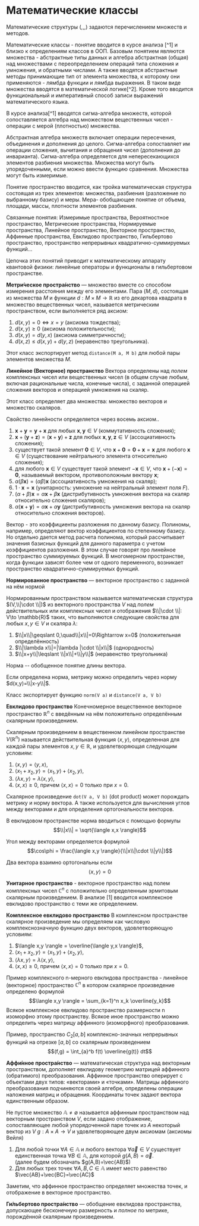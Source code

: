 # Математические классы #

Математические структуры (,,,) задаются перечислением множеств и методов.

Математические классы - понятие вводится в курсе анализа [^1] и близко к определениям классов в ООП. Базовым понятием являются множества - абстрактные типы данных и алгебра абстрактная (общая) над множествами с переопределением операций типа сложения и умножения, и обратными числами. А также вводятся абстрактные методы принимающие тип от элемента множества, к которому они применяются - лямбда функции и лямбда выражения. В таком виде множества вводятся в математической логике[^2]. Кроме того вводится функциональный и императивный способ записи выражений математического языка.

В курсе анализа[^1] вводятся сигма-алгебра множеств, которой сопоставляется алгебра над множеством вещественных чисел - операции с мерой (плотностью) множества.

Абстрактная алгебра множеств включает операции пересечения, объединения и дополнения до целого. Сигма-алгебра сопоставляет им операции сложения, вычитания и обращения чисел (дополнения до инварианта). Сигма-алгебра определяется для непересекающихся элементов разбиения множества. Множества могут быть упорядоченными, если можно ввести функцию сравнения. Множества могут быть измеримые. 

Понятие пространство вводится, как тройка математическая структура состоящая из трех элементов: множества, разбиения (разложение по выбранному базису) и меры. Мера- обобщающее понятие от объема, площади, массы, плотности элементов разбиения. 

Связанные понятия:
Измеримые пространства, Вероятностное пространство, Метрические пространства, Нормируемые пространства, Линейное пространство, Векторное пространство, Аффинные пространства, Евклидово пространство, Гильбертово пространство, пространство непрерывных квадратично-суммируемых функций... 

Цепочка этих понятий приводит к математическому аппарату квантовой физики: линейные операторы и функционалы в гильбертовом пространстве.

**Метри́ческое простра́нство** — множество вместе со способом измерения расстояния между его элементами. 
Пара $(M,d)$, состоящая из множества $M$ и функции 
$d: M\times M\to \mathbb{R}$ из его декартова квадрата в множество вещественных чисел, называется метрическим пространством, если выполняется ряд аксиом:
1. $d(x,y)=0\Leftrightarrow x=y$ (аксиома тождества);
2. $d(x,y)\geqslant 0$ (аксиома положительности);
3. $d(x,y)=d(y,x)$ (аксиома симметричности);
4. $d(x,z)\leqslant d(x,y)+d(y,z)$ (неравенство треугольника).

Этот класс экспортирует метод `distance(M a, M b)` для любой пары элементов множества $M$.

**Линейное (Векторное) пространство** 
Вектора определены над _полем_ комплексных чисел или вещественных чисел (в общем случае любым, включая рациональные числа, конечные числа), с заданной операцией сложения векторов и операцией умножения на скаляр. 

Этот класс определяет два множества: множество векторов и множество скаляров. 

Свойство линейности определяется через восемь аксиом..
1. $\mathbf{x} +\mathbf{y} =\mathbf{y} +\mathbf{x}$ для любых 
$\mathbf{x} ,\mathbf{y} \in V$ (коммутативность сложения);
2. $\mathbf{x} +(\mathbf{y} +\mathbf{z})=(\mathbf{x} +\mathbf{y})+\mathbf{z}$ для любых 
$\mathbf{x} ,\mathbf{y} ,\mathbf{z} \in V$ (ассоциативность сложения);
3. существует такой элемент $\mathbf{0} \in V$, что 
$\mathbf{x} +\mathbf{0} =\mathbf{0} +\mathbf{x} =\mathbf{x}$ для любого 
$\mathbf{x} \in V$ (существование нейтрального элемента относительно сложения);
4. для любого $\mathbf{x} \in V$ существует такой элемент 
$-\mathbf {x} \in V$, что 
$\mathbf{x} +(-\mathbf{x})=\mathbf{0}$, называемый вектором, 
противоположным вектору $\mathbf{x}$;
5. $\alpha (\beta \mathbf{x} )=(\alpha \beta )\mathbf{x}$ (ассоциативность умножения на скаляр);
6. $1\cdot \mathbf{x} =\mathbf{x}$ (унитарность: умножение на нейтральный элемент поля $F$).
7. $(\alpha +\beta )\mathbf{x} =\alpha \mathbf{x} +\beta \mathbf{x}$ (дистрибутивность умножения вектора на скаляр относительно сложения скаляров);
8. $\alpha (\mathbf{x} +\mathbf{y} )=\alpha \mathbf{x} +\alpha \mathbf{y}$ (дистрибутивность умножения вектора на скаляр относительно сложения векторов).

Вектор - это коэффициенты разложения по данному базису. Полиномы, например, определяют вектор коэффициентов по степенному базису. Но отдельно дается метод расчета полинома, который рассчитывает значения базисных функций для данного параметра с учетом коэффициентов разложения. В этом случае говорят про линейное пространство суммируемых функций. В многомерном пространстве, когда функции зависят более чем от одного переменного, возникает пространство квадратично-суммируемых функций. 

**Нормированное пространство** — векторное пространство с заданной на нём нормой

Нормированным пространством называется математическая структура $(V,\\|\cdot \\|)$ из векторного пространства $V$ над _полем_ действительных или комплексных чисел и отображения 
$\\|\cdot \\|: V\to \mathbb{R}$ таких, что выполняются следующие свойства для любых 
$x,y\in V$ и скаляра $\lambda$:
1. $\\|x\\|\geqslant 0,\quad\\|x\\|=0\Rightarrow x=0$ (положительная определённость)
2. $\\|\lambda x\\|=|\lambda |\cdot \\|x\\|$ (однородность)
3. $\\|x+y\\|\leqslant \\|x\\|+\\|y\\|$ (неравенство треугольника) 

Норма -- обобщенное понятие длины вектора.

Если определена норма, метрику можно определить через норму $d(x,y)=\\|x-y\\|$.

Класс экспортирует функцию `norm(V a)` и `distance(V a, V b)`

**Евклидово пространство**
Конечномерное вещественное векторное пространство $\mathbb{R}^{n}$ с введённым на нём положительно определённым скалярным произведением.

Скалярным произведением в вещественном линейном пространстве $V(\mathbb{R}^n)$ называется действительная функция $\langle x,y \rangle$, определенная для каждой пары элементов 
$x,y \in \mathbb{R}$, и удовлетворяющая следующим условиям:
1. $\langle x,y \rangle = \langle y,x \rangle$,
2. $\langle x_1 + x_2, y \rangle = \langle x_1, y \rangle + \langle x_2, y \rangle$,
3. $\langle \lambda x,y \rangle = \lambda \langle x,y \rangle$,
4. $\langle x,x \rangle \geqslant 0$, причем $\langle x,x \rangle=0$ только при $x=0$.

Скалярное произведение `dot(V a, V b)` (dot product) может порождать метрику и норму вектора. А также используется для вычисления углов между векторами и для определения ортогональности векторов. 

В евклидовом пространстве норма вводиться с помощью формулы
$$\\|x\\| = \sqrt{\langle x,x \rangle}$$

Угол между векторами определяется формулой
$$\cos\phi = \frac{\langle x,y \rangle}{\\|x\\|\cdot \\|y\\|}$$

Два вектора взаимно ортогональны если 
$$\langle x, y \rangle = 0$$

**Унитарное пространство** - векторное пространство над полем комплексных чисел  $\mathbb{C}^{n}$ с положительно определенным эрмитовым скалярным произведением. В анализе [1] вводится комплексное евклидово пространство с теми же определением.

**Комплексное евклидово пространство**
В комплексном пространстве скалярное произведение мы определяем как числовую комплекснозначную функцию двух векторов, удовлетворяющую условиям:
1. $\langle x,y \rangle = \overline{\langle y,x \rangle}$,
2. $\langle x_1 + x_2, y \rangle = \langle x_1, y \rangle + \langle x_2, y \rangle$,
3. $\langle \lambda x,y \rangle = \lambda \langle x,y \rangle$,
4. $\langle x,x \rangle \geqslant 0$, причем $\langle x,x \rangle=0$ только при $x=0$.

Пример комплексного n-мерного евклидова пространства - линейное (векторное) пространство $\mathbb{C}^n$ в котором скалярное произведение определено формулой
$$\langle x,y \rangle = \sum_{k=1}^n x_k \overline{y_k}$$
Всякое комплексное евклидово пространство размерности n изоморфно этому пространству. Всякое иное пространство можно определить через матрицу аффинного (изоморфного) преобразования. 

Пример, пространство $С_2[a,b]$ комплексно-значных непрерывных функций на отрезке $[a,b]$ со скалярным произведением 
$$(f,g) = \int_{a}^b f(t) \overline{g(t)} dt$$


**Аффи́нное простра́нство** — математическая структура над векторным пространством, дополняет евклидову геометрию матрицей аффинного (обратимого) преобразования. Аффинное пространство оперирует с объектами двух типов: «векторами» и «точками». Матрицы аффинного преобразования подчиняются своей алгебре, определены операции наложения матриц и обращения. Координаты точек задают вектора единственным образом. 

Не пустое множество $\mathbb{A} \neq \emptyset$ называется аффинным пространством над векторным пространством $V$, если задано отображение, сопоставляющее любой упорядоченной паре точек из $A$ некоторый вектор из $V$ $g: A \times A \to V$ и удовлетворяющее двум аксиомам (аксиомы Вейля)
1. Для любой точки $\forall A \in \mathbb{A}$ и любого вектора $\forall \vec{a} \in V$ существует единственная точка $\forall B \in \mathbb{A}$, для которой $g(A,B) = \vec{a}$.\
(далее будем обозначать $g(A,B)=\vec{AB}$)
2. Для любых трех точек $\forall A,B,C \in \mathbb{A}$ имеет место равенство $\vec{AB}+\vec{BC}=\vec{AC}$

Заметим, что аффинное пространство определяет множества точек, и отображение в векторное пространство. 

**Ги́льбертово простра́нство** — обобщение евклидова пространства, допускающее бесконечную размерность и _полное_ по метрике, порождённой скалярным произведением. 

